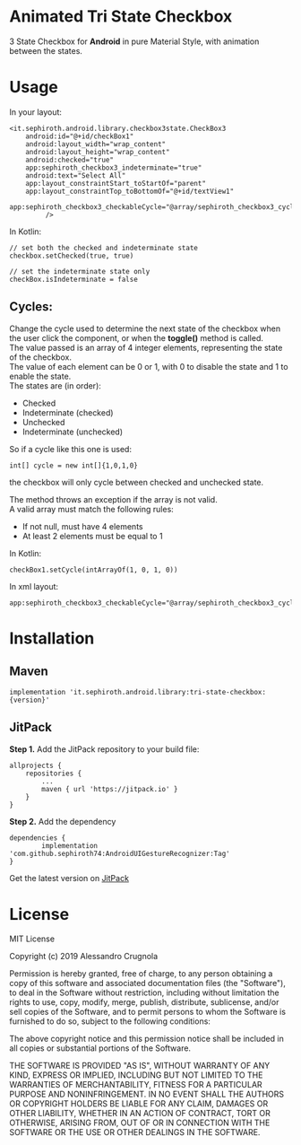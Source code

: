 # Animated Tri State Checkbox
3 State Checkbox for **Android** in pure Material Style, with animation between the states.

# Usage

In your layout:

    <it.sephiroth.android.library.checkbox3state.CheckBox3
        android:id="@+id/checkBox1"
        android:layout_width="wrap_content"
        android:layout_height="wrap_content"
        android:checked="true"
        app:sephiroth_checkbox3_indeterminate="true"
        android:text="Select All"
        app:layout_constraintStart_toStartOf="parent"
        app:layout_constraintTop_toBottomOf="@+id/textView1"
        app:sephiroth_checkbox3_checkableCycle="@array/sephiroth_checkbox3_cycleIndeterminate"
             />


In Kotlin:

    // set both the checked and indeterminate state
    checkbox.setChecked(true, true)

    // set the indeterminate state only
    checkBox.isIndeterminate = false


## Cycles:

Change the cycle used to determine the next state of the checkbox when the user click the component, or when the **toggle()** method is called.<br />
The value passed is an array of 4 integer elements, representing the state of the checkbox.<br />
The value of each element can be 0 or 1, with 0 to disable the state and 1 to enable the state.<br />
The states are (in order):

- Checked
- Indeterminate (checked)
- Unchecked
- Indeterminate (unchecked)
     
So if a cycle like this one is used:

    int[] cycle = new int[]{1,0,1,0}

the checkbox will only cycle between checked and unchecked state.<br />

The method throws an exception if the array is not valid.<br />
A valid array must match the following rules:
- If not null, must have 4 elements
- At least 2 elements must be equal to 1

In Kotlin:
    
    checkBox1.setCycle(intArrayOf(1, 0, 1, 0))

In xml layout:

    app:sephiroth_checkbox3_checkableCycle="@array/sephiroth_checkbox3_cycleCheckedUncheckedOnly"

# Installation

## Maven

    implementation 'it.sephiroth.android.library:tri-state-checkbox:{version}'


## JitPack

**Step 1.** Add the JitPack repository to your build file:

	allprojects {
		repositories {
			...
			maven { url 'https://jitpack.io' }
		}
	}

**Step 2.** Add the dependency

	dependencies {
	        implementation 'com.github.sephiroth74:AndroidUIGestureRecognizer:Tag'
	}

Get the latest version  on [JitPack](https://jitpack.io/private#sephiroth74/Tri-State-Checkbox)


# License

MIT License

Copyright (c) 2019 Alessandro Crugnola

Permission is hereby granted, free of charge, to any person obtaining a copy
of this software and associated documentation files (the "Software"), to deal
in the Software without restriction, including without limitation the rights
to use, copy, modify, merge, publish, distribute, sublicense, and/or sell
copies of the Software, and to permit persons to whom the Software is
furnished to do so, subject to the following conditions:

The above copyright notice and this permission notice shall be included in all
copies or substantial portions of the Software.

THE SOFTWARE IS PROVIDED "AS IS", WITHOUT WARRANTY OF ANY KIND, EXPRESS OR
IMPLIED, INCLUDING BUT NOT LIMITED TO THE WARRANTIES OF MERCHANTABILITY,
FITNESS FOR A PARTICULAR PURPOSE AND NONINFRINGEMENT. IN NO EVENT SHALL THE
AUTHORS OR COPYRIGHT HOLDERS BE LIABLE FOR ANY CLAIM, DAMAGES OR OTHER
LIABILITY, WHETHER IN AN ACTION OF CONTRACT, TORT OR OTHERWISE, ARISING FROM,
OUT OF OR IN CONNECTION WITH THE SOFTWARE OR THE USE OR OTHER DEALINGS IN THE
SOFTWARE.